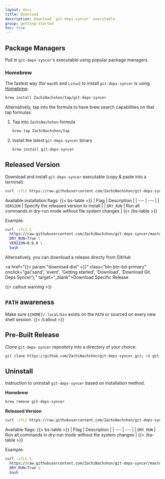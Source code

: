 ```yaml
---
layout: docs
title: Download
description: Download `git-deps-syncer` executable.
group: getting-started
toc: true
---
```


## Package Managers

Pull in `git-deps-syncer`'s executable using popular package managers.

### Homebrew

The fastest way (for `macOS` and `Linux`) to install `git-deps-syncer` is using [Homebrew](https://brew.sh/):

```bash
brew install ZachiNachshon/tap/git-deps-syncer
```

Alternatively, tap into the formula to have brew search capabilities on that tap formulas:

1. Tap into `ZachiNachshon` formula

    ```bash
    brew tap ZachiNachshon/tap
    ```

1. Install the latest `git-deps-syncer` binary

    ```bash
    brew install git-deps-syncer
    ```

## Released Version

Download and install `git-deps-syncer` executable (copy & paste into a terminal):

```bash
curl -sfLS https://raw.githubusercontent.com/ZachiNachshon/git-deps-syncer/master/install.sh | bash -
```

Available installation flags:
{{< bs-table >}}
| Flag | Description |
| --- | --- |
| `VERSION` | Specify the released version to install |
| `DRY_RUN` | Run all commands in dry-run mode without file system changes |
{{< /bs-table >}}

Example:

```bash
curl -sfLS \
  https://raw.githubusercontent.com/ZachiNachshon/git-deps-syncer/master/install.sh | \
  DRY_RUN=True \
  VERSION=0.6.0 \
  bash -
```

Alternatively, you can download a release directy from GitHub

<a href="{{< param "download.dist" >}}" class="btn btn-bd-primary" onclick="ga('send', 'event', 'Getting started', 'Download', 'Download Git Deps Syncer');" target="_blank">Download Specific Release</a>

{{< callout warning >}}
## `PATH` awareness

Make sure `${HOME}/.local/bin` exists on the `PATH` or sourced on every new shell session.
{{< /callout >}}

## Pre-Built Release

Clone `git-deps-syncer` repository into a directory of your choice:

```bash
git clone https://github.com/ZachiNachshon/git-deps-syncer.git; cd git-deps-syncer
```

## Uninstall

Instruction to uninstall `git-deps-syncer` based on installation method.

**Homebrew**

```bash
brew remove git-deps-syncer
```

**Released Version**

```bash
curl -sfLS https://raw.githubusercontent.com/ZachiNachshon/git-deps-syncer/master/uninstall.sh | bash -
```

Available flags:
{{< bs-table >}}
| Flag | Description |
| --- | --- |
| `DRY_RUN` | Run all commands in dry-run mode without file system changes |
{{< /bs-table >}}

Example:

```bash
curl -sfLS \
  https://raw.githubusercontent.com/ZachiNachshon/git-deps-syncer/master/uninstall.sh | \
  DRY_RUN=True \
  bash -
```
